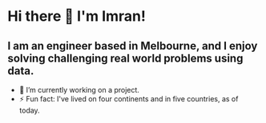 # Hi there 👋 I'm Imran!

## I am an engineer based in Melbourne, and I enjoy solving challenging real world problems using data.

- 🔭 I’m currently working on a project.
- ⚡ Fun fact: I've lived on four continents and in five countries, as of today.

<!--
**imranture/imranture** is a ✨ _special_ ✨ repository because its `README.md` (this file) appears on your GitHub profile.

Here are some ideas to get you started:

- 🔭 I’m currently working on ...
- 🌱 I’m currently learning ...
- 👯 I’m looking to collaborate on ...
- 🤔 I’m looking for help with ...
- 💬 Ask me about ...
- 📫 How to reach me: ...
- 😄 Pronouns: ...
- ⚡ Fun fact: ...
-->
